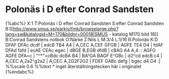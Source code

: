 # Polonäs i D efter Conrad Sandsten

{%abc%}
X:1
T:Polonäs i D efter Conrad Sandsten
S:efter Conrad Sandsten
B:[[http://www.smus.se/earkiv/fmk/browselarge.php?lang=sw&katalogid=M+170&bildnr=00018|SMUS - katalog M170 bild 18]] 
B:Conrad Sandstens notbok
O:Närke
Z:Nils L
M:3/4
L:1/16
R:Polonäs
K:D
DFAF DFAc dcdf | edcB TB4 A4 | A,CEC A,CEF GFGB | AGFE TE4 D4 | 
fdAF DFAd fafd | ecAE CEAc egec | dBGE B,EGB dfdB | cBAG A4 A,4 ::
AGFG AGFE DFA=c | "^*"=cBdc dcBA B4 | BA^GA BAGF E^GBc | d2^cd edcB c4 | 
A,CEC A,2a2^g2a2 | A,CEC A,2G2F2G2 | FDEF GABc defg | bgec d4 D4 :| 
%%scale 0.6
%%text * inget återställningstecken här i originalet
{%endabc%}
